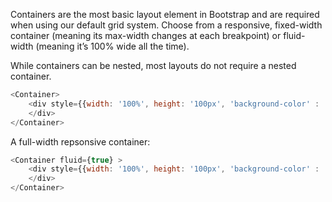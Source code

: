 Containers are the most basic layout element in Bootstrap and are required when using our default grid system. Choose from a responsive, fixed-width container (meaning its max-width changes at each breakpoint) or fluid-width (meaning it’s 100% wide all the time).

While containers can be nested, most layouts do not require a nested container.

```js
<Container>
    <div style={{width: '100%', height: '100px', 'background-color' : 'lightblue'}}>
    </div>
</Container>
```

A full-width repsonsive container:

```js
<Container fluid={true} >
    <div style={{width: '100%', height: '100px', 'background-color' : 'lightblue'}}>
    </div>
</Container>
```
